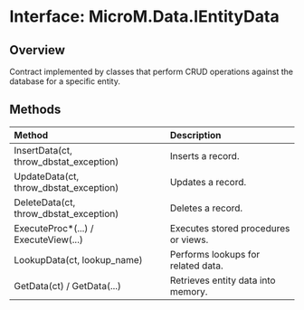 # Interface: MicroM.Data.IEntityData

## Overview
Contract implemented by classes that perform CRUD operations against the database for a specific entity.

## Methods
| Method | Description |
|:--|:--|
| InsertData(ct, throw_dbstat_exception) | Inserts a record. |
| UpdateData(ct, throw_dbstat_exception) | Updates a record. |
| DeleteData(ct, throw_dbstat_exception) | Deletes a record. |
| ExecuteProc*(...) / ExecuteView(...) | Executes stored procedures or views. |
| LookupData(ct, lookup_name) | Performs lookups for related data. |
| GetData(ct) / GetData<T>(...) | Retrieves entity data into memory. |
